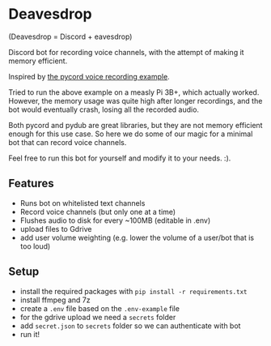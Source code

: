 # Deavesdrop
(Deavesdrop = Discord + eavesdrop) 

Discord bot for recording voice channels, with the attempt of making it memory efficient.

Inspired by [the pycord voice recording example](https://github.com/Pycord-Development/pycord/blob/d0b9f5ef7861d2b23f174aa10cbea866690b4bf4/examples/audio_recording_merged.py).

Tried to run the above example on a measly Pi 3B+, which actually worked. 
However, the memory usage was quite high after longer recordings, and the bot would eventually crash, losing all the recorded audio.

Both pycord and pydub are great libraries, but they are not memory efficient enough for this use case.
So here we do some of our magic for a minimal bot that can record voice channels.

Feel free to run this bot for yourself and modify it to your needs. :).

## Features

- Runs bot on whitelisted text channels
- Record voice channels (but only one at a time)
- Flushes audio to disk for every ~100MB (editable in .env)
- upload files to Gdrive
- add user volume weighting (e.g. lower the volume of a user/bot that is too loud)

## Setup

- install the required packages with `pip install -r requirements.txt`
- install ffmpeg and 7z
- create a `.env` file based on the `.env-example` file
- for the gdrive upload we need a `secrets` folder
- add `secret.json` to `secrets` folder so we can authenticate with bot
- run it!
